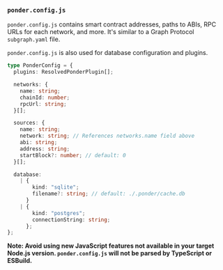 ### `ponder.config.js`

`ponder.config.js` contains smart contract addresses, paths to ABIs, RPC URLs for each network, and more. It's similar to a Graph Protocol `subgraph.yaml` file.

`ponder.config.js` is also used for database configuration and plugins.

```ts
type PonderConfig = {
  plugins: ResolvedPonderPlugin[];

  networks: {
    name: string;
    chainId: number;
    rpcUrl: string;
  }[];

  sources: {
    name: string;
    network: string; // References networks.name field above
    abi: string;
    address: string;
    startBlock?: number; // default: 0
  }[];

  database:
    | {
        kind: "sqlite";
        filename?: string; // default: ./.ponder/cache.db
      }
    | {
        kind: "postgres";
        connectionString: string;
      };
};
```

**Note: Avoid using new JavaScript features not available in your target Node.js version. `ponder.config.js` will not be parsed by TypeScript or ESBuild.**
